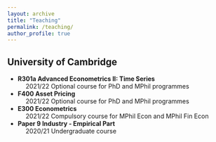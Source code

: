 ```yaml
---
layout: archive
title: "Teaching"
permalink: /teaching/
author_profile: true
---
```


<!--
{% include base_path %}

{% for post in site.teaching reversed %}
  {% include archive-single.html %}
{% endfor %}
-->

## University of Cambridge

* **R301a Advanced Econometrics II: Time Series**  
  &emsp; 2021/22 Optional course for PhD and MPhil programmes
* **F400 Asset Pricing**  
  &emsp; 2021/22 Optional course for PhD and MPhil programmes
* **E300 Econometrics**  
  &emsp; 2021/22 Compulsory course for MPhil Econ and MPhil Fin Econ
* **Paper 9 Industry - Empirical Part**  
  &emsp; 2020/21 Undergraduate course
